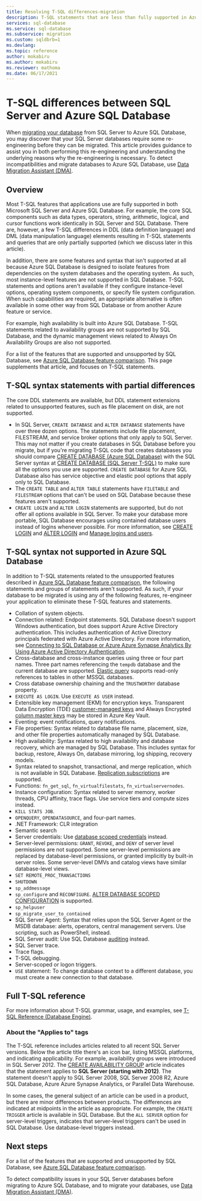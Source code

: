 ```yaml
---
title: Resolving T-SQL differences-migration
description: T-SQL statements that are less than fully supported in Azure SQL Database.
services: sql-database
ms.service: sql-database
ms.subservice: migration
ms.custom: sqldbrb=1
ms.devlang: 
ms.topic: reference
author: mokabiru
ms.author: mokabiru
ms.reviewer: mathoma
ms.date: 06/17/2021
---
```

# T-SQL differences between SQL Server and Azure SQL Database

When [migrating your database](migrate-to-database-from-sql-server.md) from SQL Server to Azure SQL Database, you may discover that your SQL Server databases require some re-engineering before they can be migrated. This article provides guidance to assist you in both performing this re-engineering and understanding the underlying reasons why the re-engineering is necessary. To detect incompatibilities and migrate databases to Azure SQL Database, use [Data Migration Assistant (DMA)](/sql/dma/dma-overview).

## Overview

Most T-SQL features that applications use are fully supported in both Microsoft SQL Server and Azure SQL Database. For example, the core SQL components such as data types, operators, string, arithmetic, logical, and cursor functions work identically in SQL Server and SQL Database. There are, however, a few T-SQL differences in DDL (data definition language) and DML (data manipulation language) elements resulting in T-SQL statements and queries that are only partially supported (which we discuss later in this article).

In addition, there are some features and syntax that isn't supported at all because Azure SQL Database is designed to isolate features from dependencies on the system databases and the operating system. As such, most instance-level features are not supported in SQL Database. T-SQL statements and options aren't available if they configure instance-level options, operating system components, or specify file system configuration. When such capabilities are required, an appropriate alternative is often available in some other way from SQL Database or from another Azure feature or service.

For example, high availability is built into Azure SQL Database. T-SQL statements related to availability groups are not supported by SQL Database, and the dynamic management views related to Always On Availability Groups are also not supported.

For a list of the features that are supported and unsupported by SQL Database, see [Azure SQL Database feature comparison](features-comparison.md). This page supplements that article, and focuses on T-SQL statements.

## T-SQL syntax statements with partial differences

The core DDL statements are available, but DDL statement extensions related to unsupported features, such as file placement on disk, are not supported.

- In SQL Server, `CREATE DATABASE` and `ALTER DATABASE` statements have over three dozen options. The statements include file placement, FILESTREAM, and service broker options that only apply to SQL Server. This may not matter if you create databases in SQL Database before you migrate, but if you're migrating T-SQL code that creates databases you should compare [CREATE DATABASE (Azure SQL Database)](/sql/t-sql/statements/create-database-transact-sql?view=azuresqldb-current&preserve-view=true) with the SQL Server syntax at [CREATE DATABASE (SQL Server T-SQL)](/sql/t-sql/statements/create-database-transact-sql?view=sql-server-ver15&preserve-view=true) to make sure all the options you use are supported. `CREATE DATABASE` for Azure SQL Database also has service objective and elastic pool options that apply only to SQL Database.
- The `CREATE TABLE` and `ALTER TABLE` statements have `FILETABLE` and `FILESTREAM` options that can't be used on SQL Database because these features aren't supported.
- `CREATE LOGIN` and `ALTER LOGIN` statements are supported, but do not offer all options available in SQL Server. To make your database more portable, SQL Database encourages using contained database users instead of logins whenever possible. For more information, see [CREATE LOGIN](/sql/t-sql/statements/create-login-transact-sql?view=azuresqldb-current&preserve-view=true) and [ALTER LOGIN](/sql/t-sql/statements/alter-login-transact-sql?view=azuresqldb-current&preserve-view=true) and [Manage logins and users](logins-create-manage.md).

## T-SQL syntax not supported in Azure SQL Database

In addition to T-SQL statements related to the unsupported features described in [Azure SQL Database feature comparison](features-comparison.md), the following statements and groups of statements aren't supported. As such, if your database to be migrated is using any of the following features, re-engineer your application to eliminate these T-SQL features and statements.

- Collation of system objects.
- Connection related: Endpoint statements. SQL Database doesn't support Windows authentication, but does support Azure Active Directory authentication. This includes authentication of Active Directory principals federated with Azure Active Directory. For more information, see [Connecting to SQL Database or Azure Azure Synapse Analytics By Using Azure Active Directory Authentication](authentication-aad-overview.md).
- Cross-database and cross-instance queries using three or four part names. Three part names referencing the `tempdb` database and the current database are supported. [Elastic query](elastic-query-overview.md) supports read-only references to tables in other MSSQL databases.
- Cross database ownership chaining and the `TRUSTWORTHY` database property.
- `EXECUTE AS LOGIN`. Use `EXECUTE AS USER` instead.
- Extensible key management (EKM) for encryption keys. Transparent Data Encryption (TDE) [customer-managed keys](transparent-data-encryption-byok-overview.md) and Always Encrypted [column master keys](always-encrypted-azure-key-vault-configure.md) may be stored in Azure Key Vault.
- Eventing: event notifications, query notifications.
- File properties: Syntax related to database file name, placement, size, and other file properties automatically managed by SQL Database.
- High availability: Syntax related to high availability and database recovery, which are managed by SQL Database. This includes syntax for backup, restore, Always On, database mirroring, log shipping, recovery models.
- Syntax related to snapshot, transactional, and merge replication, which is not available in SQL Database. [Replication subscriptions](replication-to-sql-database.md) are supported.
- Functions: `fn_get_sql`, `fn_virtualfilestats`, `fn_virtualservernodes`.
- Instance configuration: Syntax related to server memory, worker threads, CPU affinity, trace flags. Use service tiers and compute sizes instead.
- `KILL STATS JOB`.
- `OPENQUERY`, `OPENDATASOURCE`, and four-part names.
- .NET Framework: CLR integration
- Semantic search
- Server credentials: Use [database scoped credentials](/sql/t-sql/statements/create-database-scoped-credential-transact-SQL) instead.
- Server-level permissions: `GRANT`, `REVOKE`, and `DENY` of server level permissions are not supported. Some server-level permissions are replaced by database-level permissions, or granted implicitly by built-in server roles. Some server-level DMVs and catalog views have similar database-level views.
- `SET REMOTE_PROC_TRANSACTIONS`
- `SHUTDOWN`
- `sp_addmessage`
- `sp_configure` and `RECONFIGURE`. [ALTER DATABASE SCOPED CONFIGURATION](/sql/t-sql/statements/alter-database-scoped-configuration-transact-sql) is supported.
- `sp_helpuser`
- `sp_migrate_user_to_contained`
- SQL Server Agent: Syntax that relies upon the SQL Server Agent or the MSDB database: alerts, operators, central management servers. Use scripting, such as PowerShell, instead.
- SQL Server audit: Use SQL Database [auditing](auditing-overview.md) instead.
- SQL Server trace.
- Trace flags.
- T-SQL debugging.
- Server-scoped or logon triggers.
- `USE` statement: To change database context to a different database, you must create a new connection to that database.

## Full T-SQL reference

For more information about T-SQL grammar, usage, and examples, see [T-SQL Reference (Database Engine)](/sql/t-sql/language-reference).

### About the "Applies to" tags

The T-SQL reference includes articles related to all recent SQL Server versions. Below the article title there's an icon bar, listing MSSQL platforms, and indicating applicability. For example, availability groups were introduced in SQL Server 2012. The [CREATE AVAILABILITY GROUP](/sql/t-sql/statements/create-availability-group-transact-sql) article indicates that the statement applies to **SQL Server (starting with 2012)**. The statement doesn't apply to SQL Server 2008, SQL Server 2008 R2, Azure SQL Database, Azure Azure Synapse Analytics, or Parallel Data Warehouse.

In some cases, the general subject of an article can be used in a product, but there are minor differences between products. The differences are indicated at midpoints in the article as appropriate. For example, the `CREATE TRIGGER` article is available in SQL Database. But the `ALL SERVER` option for server-level triggers, indicates that server-level triggers can't be used in SQL Database. Use database-level triggers instead.

## Next steps

For a list of the features that are supported and unsupported by SQL Database, see [Azure SQL Database feature comparison](features-comparison.md).

To detect compatibility issues in your SQL Server databases before migrating to Azure SQL Database, and to migrate your databases, use [Data Migration Assistant (DMA)](/sql/dma/dma-overview).